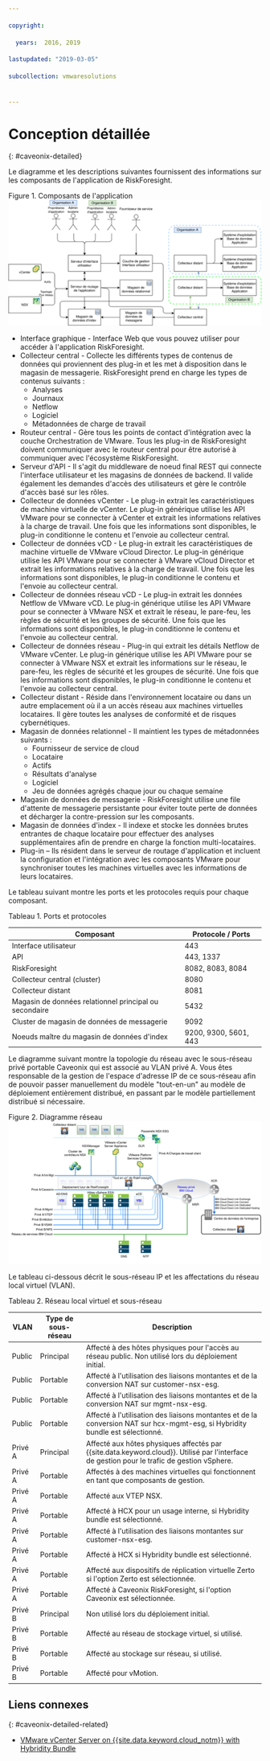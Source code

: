 ```yaml
---

copyright:

  years:  2016, 2019

lastupdated: "2019-03-05"

subcollection: vmwaresolutions


---
```


# Conception détaillée
{: #caveonix-detailed}

Le diagramme et les descriptions suivantes fournissent des informations sur les composants de l'application de RiskForesight.

Figure 1. Composants de l'application
![Composants de l'application](caveonix-app-components.svg)

-	Interface graphique - Interface Web que vous pouvez utiliser pour accéder à l'application RiskForesight.
-	Collecteur central - Collecte les différents types de contenus de données qui proviennent des plug-in et les met à disposition dans le magasin de messagerie. RiskForesight prend en charge les types de contenus suivants :
    - Analyses
    - Journaux
    - Netflow
    - Logiciel
    - Métadonnées de charge de travail
- Routeur central - Gère tous les points de contact d'intégration avec la couche Orchestration de VMware. Tous les plug-in de RiskForesight doivent communiquer avec le routeur central pour être autorisé à communiquer avec l'écosystème RiskForesight.
-	Serveur d'API - Il s'agit du middleware de noeud final REST qui connecte l'interface utilisateur et les magasins de données de backend. Il valide également les demandes d'accès des utilisateurs et gère le contrôle d'accès basé sur les rôles.
-	Collecteur de données vCenter - Le plug-in extrait les caractéristiques de machine virtuelle de vCenter. Le plug-in générique utilise les API VMware pour se connecter à vCenter et extrait les informations relatives à la charge de travail. Une fois que les informations sont disponibles, le plug-in conditionne le contenu et l'envoie au collecteur central.
-	Collecteur de données vCD - Le plug-in extrait les caractéristiques de machine virtuelle de VMware vCloud Director. Le plug-in générique utilise les API VMware pour se connecter à VMware vCloud Director et extrait les informations relatives à la charge de travail. Une fois que les informations sont disponibles, le plug-in conditionne le contenu et l'envoie au collecteur central.
-	Collecteur de données réseau vCD - Le plug-in extrait les données Netflow de VMware vCD. Le plug-in générique utilise les API VMware pour se connecter à VMware NSX et extrait le réseau, le pare-feu, les règles de sécurité et les groupes de sécurité. Une fois que les informations sont disponibles, le plug-in conditionne le contenu et l'envoie au collecteur central.
-	Collecteur de données réseau - Plug-in qui extrait les détails Netflow de VMware vCenter. Le plug-in générique utilise les API VMware pour se connecter à VMware NSX et extrait les informations sur le réseau, le pare-feu, les règles de sécurité et les groupes de sécurité. Une fois que les informations sont disponibles, le plug-in conditionne le contenu et l'envoie au collecteur central.
-	Collecteur distant - Réside dans l'environnement locataire ou dans un autre emplacement où il a un accès réseau aux machines virtuelles locataires. Il gère toutes les analyses de conformité et de risques cybernétiques.
-	Magasin de données relationnel - Il maintient les types de métadonnées suivants :
    - Fournisseur de service de cloud
    - Locataire
    - Actifs
    - Résultats d'analyse
    - Logiciel
    - Jeu de données agrégés chaque jour ou chaque semaine
- Magasin de données de messagerie - RiskForesight utilise une file d'attente de messagerie persistante pour éviter toute perte de données et décharger la contre-pression sur les composants.
- Magasin de données d'index - Il indexe et stocke les données brutes entrantes de chaque locataire pour effectuer des analyses supplémentaires afin de prendre en charge la fonction multi-locataires.
- Plug-in – Ils résident dans le serveur de routage d'application et incluent la configuration et l'intégration avec les composants VMware pour synchroniser toutes les machines virtuelles avec les informations de leurs locataires.

Le tableau suivant montre les ports et les protocoles requis pour chaque composant.

Tableau 1. Ports et protocoles

|Composant	|Protocole / Ports|
|---|---|
|Interface utilisateur|443|
|API|443, 1337|
|RiskForesight|8082, 8083, 8084|
|Collecteur central (cluster)|8080|
|Collecteur distant|8081|
|Magasin de données relationnel principal ou secondaire|5432|
|Cluster de magasin de données de messagerie|9092|
|Noeuds maître du magasin de données d'index|9200, 9300, 5601, 443|

Le diagramme suivant montre la topologie du réseau avec le sous-réseau privé portable Caveonix qui est associé au VLAN privé A. Vous êtes responsable de la gestion de l'espace d'adresse IP de ce sous-réseau afin de pouvoir passer manuellement du modèle "tout-en-un" au modèle de déploiement entièrement distribué, en passant par le modèle partiellement distribué si nécessaire.

Figure 2. Diagramme réseau
![Diagramme réseau](caveonix-network.svg)

Le tableau ci-dessous décrit le sous-réseau IP et les affectations du réseau local virtuel (VLAN).

Tableau 2. Réseau local virtuel et sous-réseau

|VLAN 	|Type de sous-réseau 	|Description|
|---|---|---|
|Public 	|Principal 	|Affecté à des hôtes physiques pour l'accès au réseau public. Non utilisé lors du déploiement initial.|
|Public	|Portable 	|Affecté à l'utilisation des liaisons montantes et de la conversion NAT sur customer-nsx-esg.|
|Public	|Portable 	|Affecté à l'utilisation des liaisons montantes et de la conversion NAT sur mgmt-nsx-esg.|
|Public	|Portable 	|Affecté à l'utilisation des liaisons montantes et de la conversion NAT sur hcx-mgmt-esg, si Hybridity bundle est sélectionné.|
|Privé A 	|Principal 	|Affecté aux hôtes physiques affectés par {{site.data.keyword.cloud}}. Utilisé par l'interface de gestion pour le trafic de gestion vSphere.|
|Privé A 	|Portable 	|Affectés à des machines virtuelles qui fonctionnent en tant que composants de gestion.|
|Privé A 	|Portable 	|Affecté aux VTEP NSX.|
|Privé A 	|Portable 	|Affecté à HCX pour un usage interne, si Hybridity bundle est sélectionné.|
|Privé A 	|Portable 	|Affecté à l'utilisation des liaisons montantes sur customer-nsx-esg.|
|Privé A 	|Portable 	|Affecté à HCX si Hybridity bundle est sélectionné.|
|Privé A 	|Portable 	|Affecté aux dispositifs de réplication virtuelle Zerto si l'option Zerto est sélectionnée.|
|Privé A 	|Portable 	|Affecté à Caveonix RiskForesight, si l'option Caveonix est sélectionnée.|
|Privé B	|Principal	|Non utilisé lors du déploiement initial.|
|Privé B 	|Portable 	|Affecté au réseau de stockage virtuel, si utilisé.|
|Privé B 	|Portable 	|Affecté au stockage sur réseau, si utilisé.|
|Privé B 	|Portable 	|Affecté pour vMotion.|


## Liens connexes
{: #caveonix-detailed-related}

* [VMware vCenter Server on {{site.data.keyword.cloud_notm}} with Hybridity Bundle](/docs/services/vmwaresolutions/archiref/vcs?topic=vmware-solutions-vcs-hybridity-intro)
